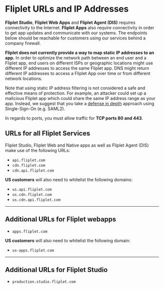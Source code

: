 # Fliplet URLs and IP Addresses

**Fliplet Studio**, **Fliplet Web Apps** and **Fliplet Agent (DIS)** requires connectivity to the Internet. **Fliplet Apps** also require connectivity in order to get app updates and communicate with our systems. The endpoints below should be reachable for customers using our services behind a company firewall.

**Fliplet does not currently provide a way to map static IP addresses to an app.** In order to optimize the network path between an end user and a Fliplet app, end users on different ISPs or geographic locations might use different IP addresses to access the same Fliplet app. DNS might return different IP addresses to access a Fliplet App over time or from different network locations.

Note that using static IP address filtering is not considered a safe and effective means of protection. For example, an attacker could set up a malicious Fliplet app which could share the same IP address range as your app. Instead, we suggest that you take a [defense in depth](https://en.wikipedia.org/wiki/Defense_in_depth_(computing)) approach using Single-Sign-On (e.g. SAML2).

In regards to ports, you must allow traffic for **TCP ports 80 and 443**.

## URLs for all Fliplet Services

Fliplet Studio, Fliplet Web and Native apps as well as Fliplet Agent (DIS) make use of the following URLs:

- `api.fliplet.com`
- `cdn.fliplet.com`
- `cdn.api.fliplet.com`

**US customers** will also need to whitelist the following domains:

- `us.api.fliplet.com`
- `us.cdn.fliplet.com`
- `us.cdn.api.fliplet.com`

---

## Additional URLs for Fliplet webapps

- `apps.fliplet.com`

**US customers** will also need to whitelist the following domain:

- `us-apps.fliplet.com`

---

## Additional URLs for Fliplet Studio

- `production.studio.fliplet.com`